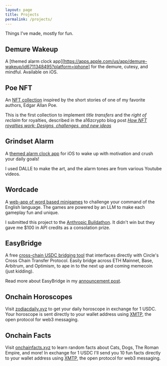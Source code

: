 ```yaml
---
layout: page
title: Projects
permalink: /projects/
---
```


Things I've made, mostly for fun.

## Demure Wakeup
A [themed alarm clock app][https://apps.apple.com/us/app/demure-wakeup/id6711348495?platform=iphone] for the demure, cutesy, and mindful. Available on iOS.

## Poe NFT
An [NFT collection](https://nft-title-exchange.vercel.app/) inspired by the short stories of one of my favorite authors, Edgar Allan Poe.

This is the first collection to implement _title transfers_ and the _right of reclaim_ for royalties, described in the a16zcrypto blog post _[How NFT royalties work: Designs, challenges, and new ideas](https://a16zcrypto.com/posts/article/how-nft-royalties-work/)_

## Grindset Alarm
A [themed alarm clock app](https://apps.apple.com/us/app/grindset-alarm/id6503418886) for iOS to wake up with motivation and crush your daily goals! 

I used DALLE to make the art, and the alarm tones are from various Youtube videos.

## Wordcade
A [web-app of word based minigames](https://wordcade.vercel.app/) to challenge your command of the English language. The games are powered by an LLM to make each gameplay fun and unique.

I submitted this project to the [Anthropic Buildathon](https://x.com/alexalbert__/status/1806040271672766756). It didn't win but they gave me $100 in API credits as a consolation prize.

## EasyBridge
A free [cross-chain USDC bridging tool](https://www.easybridge.io/) that interfaces directly with Circle's Cross Chain Transfer Protocol. Easily bridge across ETH Mainnet, Base, Arbitrum, and Optimism, to ape in to
the next up and coming memecoin (just kidding).

Read more about EasyBridge in my [announcement post](https://daltyboy11.github.io/easybridge/).

## Onchain Horoscopes
Visit [zodiacdaily.xyz](https://zodiacdaily.xyz/) to get your daily horoscope in exchange for 1 USDC. Your horoscope is sent directly to your wallet address using [XMTP](https://xmtp.org/), the open protocol for web3 messaging.

## Onchain Facts
Visit [onchainfacts.xyz](https://onchainfacts.xyz/) to learn random facts about Cats, Dogs, The Roman Empire, and more! In exchange for 1 USDC I'll send you 10 fun facts directly to your wallet address using [XMTP](https://xmtp.org/), the open protocol for web3 messaging.